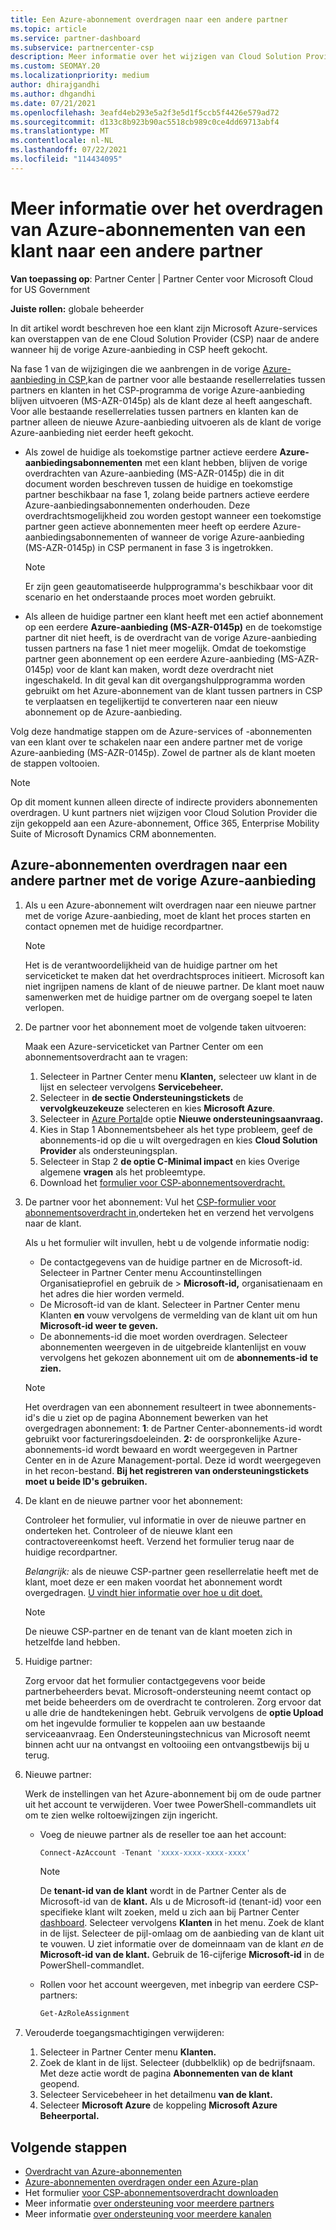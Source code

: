 ```yaml
---
title: Een Azure-abonnement overdragen naar een andere partner
ms.topic: article
ms.service: partner-dashboard
ms.subservice: partnercenter-csp
description: Meer informatie over het wijzigen van Cloud Solution Provider programmapartner die is gekoppeld aan de Azure-abonnementen van een klant.
ms.custom: SEOMAY.20
ms.localizationpriority: medium
author: dhirajgandhi
ms.author: dhgandhi
ms.date: 07/21/2021
ms.openlocfilehash: 3eafd4eb293e5a2f3e5d1f5ccb5f4426e579ad72
ms.sourcegitcommit: d133c8b923b90ac5518cb989c0ce4dd69713abf4
ms.translationtype: MT
ms.contentlocale: nl-NL
ms.lasthandoff: 07/22/2021
ms.locfileid: "114434095"
---
```

# <a name="learn-how-to-transfer-a-customers-azure-subscriptions-to-another-partner"></a>Meer informatie over het overdragen van Azure-abonnementen van een klant naar een andere partner

**Van toepassing op**: Partner Center | Partner Center voor Microsoft Cloud for US Government

**Juiste rollen:** globale beheerder

In dit artikel wordt beschreven hoe een klant zijn Microsoft Azure-services kan overstappen van de ene Cloud Solution Provider (CSP) naar de andere wanneer hij de vorige Azure-aanbieding in CSP heeft gekocht.

Na fase 1 van de wijzigingen die we aanbrengen in de vorige [Azure-aanbieding in CSP,](https://go.microsoft.com/fwlink/p/?linkid=2164140)kan de partner voor alle bestaande resellerrelaties tussen partners en klanten in het CSP-programma de vorige Azure-aanbieding blijven uitvoeren (MS-AZR-0145p) als de klant deze al heeft aangeschaft. Voor alle bestaande resellerrelaties tussen partners en klanten kan de partner alleen de nieuwe Azure-aanbieding uitvoeren als de klant de vorige Azure-aanbieding niet eerder heeft gekocht.

- Als zowel de huidige als toekomstige partner actieve eerdere **Azure-aanbiedingsabonnementen** met een klant hebben, blijven de vorige overdrachten van Azure-aanbieding (MS-AZR-0145p) die in dit document worden beschreven tussen de huidige en toekomstige partner beschikbaar na fase 1, zolang beide partners actieve eerdere Azure-aanbiedingsabonnementen onderhouden. Deze overdrachtsmogelijkheid zou worden gestopt wanneer een toekomstige partner geen actieve abonnementen meer heeft op eerdere Azure-aanbiedingsabonnementen of wanneer de vorige Azure-aanbieding (MS-AZR-0145p) in CSP permanent in fase 3 is ingetrokken.

   > [!NOTE]
   > Er zijn geen geautomatiseerde hulpprogramma's beschikbaar voor dit scenario en het onderstaande proces moet worden gebruikt.

- Als alleen de huidige partner een klant heeft met een actief abonnement op een eerdere **Azure-aanbieding (MS-AZR-0145p)** en de toekomstige partner dit niet heeft, is de overdracht van de vorige Azure-aanbieding tussen partners na fase 1 niet meer mogelijk. Omdat de toekomstige partner geen abonnement op een eerdere Azure-aanbieding (MS-AZR-0145p) voor de klant kan maken, wordt deze overdracht niet ingeschakeld. In dit geval kan dit overgangshulpprogramma worden gebruikt om het Azure-abonnement van de klant tussen partners in CSP te verplaatsen en tegelijkertijd te converteren naar een nieuw abonnement op de Azure-aanbieding.

Volg deze handmatige stappen om de Azure-services of -abonnementen van een klant over te schakelen naar een andere partner met de vorige Azure-aanbieding (MS-AZR-0145p). Zowel de partner als de klant moeten de stappen voltooien.

> [!NOTE]  
> Op dit moment kunnen alleen directe of indirecte providers abonnementen overdragen.
> U kunt partners niet wijzigen voor Cloud Solution Provider die zijn gekoppeld aan een Azure-abonnement, Office 365, Enterprise Mobility Suite of Microsoft Dynamics CRM abonnementen.

## <a name="transfer-azure-subscriptions-to-another-partner-with-the-previous-azure-offer"></a>Azure-abonnementen overdragen naar een andere partner met de vorige Azure-aanbieding

1. Als u een Azure-abonnement wilt overdragen naar een nieuwe partner met de vorige Azure-aanbieding, moet de klant het proces starten en contact opnemen met de huidige recordpartner.

   > [!NOTE]
   > Het is de verantwoordelijkheid van de huidige partner om het serviceticket te maken dat het overdrachtsproces initieert. Microsoft kan niet ingrijpen namens de klant of de nieuwe partner. De klant moet nauw samenwerken met de huidige partner om de overgang soepel te laten verlopen.

2. De partner voor het abonnement moet de volgende taken uitvoeren:

   Maak een Azure-serviceticket van Partner Center om een abonnementsoverdracht aan te vragen:

   1. Selecteer in Partner Center menu **Klanten,** selecteer uw klant in de lijst en selecteer vervolgens **Servicebeheer.**
   2. Selecteer in **de sectie Ondersteuningstickets** de **vervolgkeuzekeuze** selecteren en kies **Microsoft Azure**.
   3. Selecteer in [Azure Portal](https://portal.azure.com)de optie **Nieuwe ondersteuningsaanvraag.**
   4. Kies in Stap  1 Abonnementsbeheer als het type probleem, geef de abonnements-id op die u wilt overgedragen en kies **Cloud Solution Provider** als ondersteuningsplan.
   5. Selecteer in Stap 2 **de optie C-Minimal impact** en kies Overige algemene **vragen** als het probleemtype.
   6. Download het [formulier voor CSP-abonnementsoverdracht.](https://query.prod.cms.rt.microsoft.com/cms/api/am/binary/RWwTWC)

3. De partner voor het abonnement: Vul het [CSP-formulier voor abonnementsoverdracht in,](https://query.prod.cms.rt.microsoft.com/cms/api/am/binary/RWwTWC)onderteken het en verzend het vervolgens naar de klant. 

   Als u het formulier wilt invullen, hebt u de volgende informatie nodig:

   - De contactgegevens van de huidige partner en de Microsoft-id. Selecteer in Partner Center menu Accountinstellingen  Organisatieprofiel en gebruik de &gt;  **Microsoft-id,** organisatienaam en het adres die hier worden vermeld. 
   - De Microsoft-id van de klant. Selecteer in Partner Center menu Klanten **en** vouw vervolgens de vermelding van de klant uit om hun **Microsoft-id weer te geven.**
   - De abonnements-id die moet worden overdragen. Selecteer abonnementen weergeven in de uitgebreide klantenlijst en vouw vervolgens het gekozen abonnement uit om de **abonnements-id** **te zien.**

   > [!NOTE]
   > Het overdragen van een abonnement resulteert in twee abonnements-id's die u ziet op de pagina Abonnement bewerken van het overgedragen abonnement: **1**: de Partner Center-abonnements-id wordt gebruikt voor factureringsdoeleinden.  **2:** de oorspronkelijke Azure-abonnements-id wordt bewaard en wordt weergegeven in Partner Center en in de Azure Management-portal. Deze id wordt weergegeven in het recon-bestand.  **Bij het registreren van ondersteuningstickets moet u beide ID's gebruiken.**

4. De klant en de nieuwe partner voor het abonnement:

   Controleer het formulier, vul informatie in over de nieuwe partner en onderteken het. Controleer of de nieuwe klant een contractovereenkomst heeft. Verzend het formulier terug naar de huidige recordpartner.

   *Belangrijk:* als de nieuwe CSP-partner geen resellerrelatie heeft met de klant, moet deze er een maken voordat het abonnement wordt overgedragen. [U vindt hier informatie over hoe u dit doet.](request-a-relationship-with-a-customer.md)

   > [!NOTE]
   > De nieuwe CSP-partner en de tenant van de klant moeten zich in hetzelfde land hebben. 

5. Huidige partner:

   Zorg ervoor dat het formulier contactgegevens voor beide partnerbeheerders bevat. Microsoft-ondersteuning neemt contact op met beide beheerders om de overdracht te controleren. Zorg ervoor dat u alle drie de handtekeningen hebt. Gebruik vervolgens de **optie Upload** om het ingevulde formulier te koppelen aan uw bestaande serviceaanvraag. Een Ondersteuningstechnicus van Microsoft neemt binnen acht uur na ontvangst en voltooiing een ontvangstbewijs bij u terug.

6. Nieuwe partner:

   Werk de instellingen van het Azure-abonnement bij om de oude partner uit het account te verwijderen. Voer twee PowerShell-commandlets uit om te zien welke roltoewijzingen zijn ingericht.

   - Voeg de nieuwe partner als de reseller toe aan het account:

     ```powershell
     Connect-AzAccount -Tenant 'xxxx-xxxx-xxxx-xxxx'
     ```

     > [!NOTE]
     > De **tenant-id van de klant** wordt in de Partner Center als de Microsoft-id van de **klant.** Als u de Microsoft-id (tenant-id) voor een specifieke klant wilt zoeken, meld u zich aan bij Partner Center [dashboard](https://partner.microsoft.com/dashboard). Selecteer vervolgens **Klanten** in het menu. Zoek de klant in de lijst. Selecteer de pijl-omlaag om de aanbieding van de klant uit te vouwen. U ziet informatie over de domeinnaam van de klant *en* de **Microsoft-id van de klant.** Gebruik de 16-cijferige **Microsoft-id** in de PowerShell-commandlet.

   - Rollen voor het account weergeven, met inbegrip van eerdere CSP-partners:

     ```powershell
     Get-AzRoleAssignment
     ```

7. Verouderde toegangsmachtigingen verwijderen:

   1. Selecteer in Partner Center menu **Klanten.**
   1. Zoek de klant in de lijst. Selecteer (dubbelklik) op de bedrijfsnaam. Met deze actie wordt de pagina **Abonnementen van de klant** geopend.
   1. Selecteer Servicebeheer in het detailmenu **van de klant.**
   1. Selecteer **Microsoft Azure** de koppeling **Microsoft Azure Beheerportal.**

## <a name="next-steps"></a>Volgende stappen

- [Overdracht van Azure-abonnementen](/azure/cost-management-billing/manage/transfer-subscriptions-subscribers-csp)
- [Azure-abonnementen overdragen onder een Azure-plan](transfer-azure-subscriptions-under-azure-plan.md)
- Het formulier [voor CSP-abonnementsoverdracht downloaden](https://query.prod.cms.rt.microsoft.com/cms/api/am/binary/RWwTWC)
- Meer informatie [over ondersteuning voor meerdere partners](multipartner.md)
- Meer informatie [over ondersteuning voor meerdere kanalen](multichannel.md)
